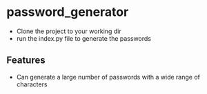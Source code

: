 # password_generator
* Clone the project to your working dir
* run the index.py file to generate the passwords
 ## Features
 * Can generate a large number of passwords with a wide range of characters
